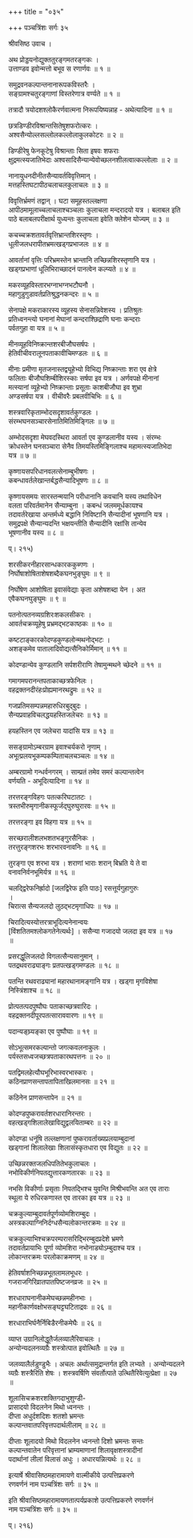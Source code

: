 +++
title = "०३५"

+++
पञ्चत्रिंशः सर्गः ३५   
  
श्रीवसिष्ठ उवाच ।  
  
अथ प्रोड्डयनोद्युक्ततुरङ्गमतरङ्गकः ।  
उत्ताण्डव इवोन्मत्तो बभूव स रणार्णवः ॥ १ ॥  
  
समुद्रवनकल्पान्तनानारूपकविस्तरैः ।  
सङ्ग्रामश्चतुरङ्गाणां विस्तरेणात्र वर्ण्यते ॥ १ ॥  
  
तत्रादौ त्रयोदशश्लोकैरर्णवात्मना निरूपयिष्यन्नाह - अथेत्यादिना ॥ १ ॥  
  
छत्रडिण्डीरविश्रान्तसितेषुशफरोत्करः ।  
अश्वसैन्योल्लसल्लोलकल्लोलाकुलकोटरः ॥ २ ॥  
  
डिण्डीरेषु फेनकूटेषु विश्रान्ताः सिता इषवः शफराः   
क्षुद्रमत्स्यजातिभेदाः अश्वसादिसैन्यान्येवोच्छलनशीलत्वात्कल्लोलाः ॥ २ ॥  
  
नानायुधनदीनीतसैन्यावर्तविवृत्तिमान् ।  
मत्तहस्तिघटापीठचलाचलकुलाचलः ॥ ३ ॥  
  
विवृत्तिर्भ्रमणं तद्वान् । घटा समूहस्तल्लक्षणा   
आपीठमामूलाच्चलाचलाश्चञ्चलाः कुलाचला मन्दरादयो यत्र । बलाबल इति   
पाठे बलाबलपरीक्षार्थ युध्यन्तः कुलाचला इवेति क्लेशेन योज्यम् ॥ ३ ॥  
  
कचच्चक्रशतावर्तवृत्तिभ्रान्तशिरस्तृणः ।  
धूलीजलधरापीतभ्रमत्खड्गप्रभाजलः ॥ ४ ॥  
  
आवर्तानां वृत्तिः परिभ्रमस्तेन भ्रान्तानि तच्छिन्नशिरस्तृणानि यत्र ।   
खड्गप्रभाणां धूलिभिराच्छादनं पानत्वेन कल्प्यते ॥ ४ ॥  
  
मकरव्यूहविस्तारभग्नाभग्नभटौघनौ ।  
महागुडुगुडावर्तप्रतिश्रुद्धनकन्दरः ॥ ५ ॥  
  
सेनापक्षे मकराकारस्य व्यूहस्य सेनासन्निवेशस्य । प्रतिश्रुतः   
प्रतिध्वनन्त्यो घनानां मेघानां कन्दराश्छिद्राणि घनाः कन्दराः   
पर्वतगुहा वा यत्र ॥ ५ ॥  
  
मीनव्यूहविनिष्क्रान्तशरबीजौघसर्षपः ।  
हेतिवीचीवरालूनपताकावीचिमण्डलः ॥ ६ ॥  
  
मीनाः प्रमीणा मृतजनास्तद्व्यूहेभ्यो विभिद्य निष्क्रान्ताः शरा एव क्षेत्रे   
फलिताः बीजौघशिम्बीशिरस्काः सर्षपा इव यत्र । अर्णवपक्षे मीनानां   
मत्स्यानां व्यूहेभ्यो निष्क्रान्ताः प्रसूताः काशबीजौघा इव शुभ्रा   
अण्डसर्षपा यत्र । वीचीवरैः प्रबलवीचिभिः ॥ ६ ॥  
  
शस्त्रवारिकृताम्भोदसदृशावर्तकुण्डलः ।  
संरम्भघनसञ्चारसेनातिमितिमिङ्गिलः ॥ ७ ॥  
  
अम्भोदसदृशा मेघवदस्थिरा आवर्ता एव कुण्डलानीव यस्य । संरम्भः   
क्रोधस्तेन घनसञ्चारा सेनैव तिमयस्तिमिङ्गिलाश्च महामत्स्यजातिभेदा   
यत्र ॥ ७ ॥  
  
कृष्णायसपरिधानवलत्सेनाम्बुभीषणः ।  
कबन्धावर्तलेखान्तर्बद्धसैन्यादिभूषणः ॥ ८ ॥  
  
कृष्णायसमयः सारस्तन्मयानि परीधानानि कवचानि यस्य तथाविधेन   
वलता परिवर्तमानेन सैन्याम्बुना । कबन्धं जलममूर्धकायश्च   
तदावर्तरेखाया अन्तर्मध्ये बद्धानि निविष्टानि सैन्यादीनां भूषणानि यत्र ।   
समुद्रपक्षे सैन्यान्यदन्ति भक्षयन्तीति सैन्यादीनि रक्षांसि तान्येव   
भूषणानीव यस्य ॥ ८ ॥  
  
प्। २१५)  
  
शरसीकरनीहारसान्धकारककुब्गणः ।  
निर्घोषाशोषिताशेषशब्दैकघनभुङ्घुमः ॥ ९ ॥  
  
निर्घोषेण आशोषिता इवासंवेद्याः कृता अशेषशब्दा येन । अत   
एवैकघनघुङ्घुमः ॥ ९ ॥  
  
पतनोत्पतनव्यग्रशिरःशकलसीकरः ।  
आवर्तचक्रव्यूहेषु प्रभ्रमद्भटकाष्ठकः ॥ १० ॥  
  
कष्टटाङ्कारकोदण्डकुण्डलोन्मथनोद्भटः ।  
अशङ्कमेव पातालादिवोद्यत्सैनिकोर्मिमान् ॥ ११ ॥  
  
कोदण्डान्येव कुण्डलानि सर्पशरीराणि तेषामुन्मथने च्छेदने ॥ ११ ॥  
  
गमागमपरानन्तपताकाच्छत्रफेनिलः ।  
वहद्रक्तनदीरंहःप्रोह्यमानरथद्रुमः ॥ १२ ॥  
  
गजप्रतिमसम्पन्नमहारुधिरबुद्बुदः ।  
सैन्यप्रवाहविचलद्धयहस्तिजलेचरः ॥ १३ ॥  
  
हयहस्तिन एव जलेचरा यादांसि यत्र ॥ १३ ॥  
  
ससङ्ग्रामोऽम्बरग्राम इवाश्चर्यकरो नृणाम् ।  
अभूत्प्रलयभूकम्पकम्पिताचलचञ्चलः ॥ १४ ॥  
  
अम्बरग्रामो गन्धर्वनगरम् । साम्प्रतं तमेव समरं कल्पान्तत्वेन   
वर्णयति - अभूदित्यादिना ॥ १४ ॥  
  
तरत्तरङ्गविहगः पतत्करिघटातटः ।  
त्रस्तभीरुमृगानीकस्फूर्जद्घुरुघुरारवः ॥ १५ ॥  
  
तरत्तरङ्गा इव विहगा यत्र ॥ १५ ॥  
  
सरच्छरालीशलभशतभङ्गुरसैनिकः ।  
तरत्तुरङ्गशरभः शरभारवनावनिः ॥ १६ ॥  
  
तुरङ्गा एव शरभा यत्र । शराणां भाराः शरान् बिभ्रति ये ते वा   
वनावनिर्वनभूमिर्यत्र ॥ १६ ॥  
  
चलद्द्विरेफनिर्ह्रादो [जलद्विरेफ इति पाठः] रसत्तूर्यगुहागुरुः   
।  
चिरात्स सैन्यजलदो लुठद्भटमृगाधिपः ॥ १७ ॥  
  
चिरादित्यस्योत्तरत्राभूदित्यनेनान्वयः   
[विंशतितमश्लोकगतेनेत्यर्थः] । ससैन्या गजादयो जलदा इव यत्र ॥ १७   
॥  
  
प्रसरद्धूलिजलदो विगलत्सैन्यसानुमान् ।  
पतद्रथवराढ्याङ्गः प्रतपत्खड्गमण्डलः ॥ १८ ॥  
  
पतन्ति रथवराढ्यानां महारथानामङ्गानि यत्र । खड्गा मृगविशेषा   
निस्त्रिंशाश्च ॥ १८ ॥  
  
प्रोत्पतत्पदपुष्पौघः पताकाच्छत्रवारिदः ।  
वहद्रक्तनदीपूरपतत्साराववारणः ॥ १९ ॥  
  
पदान्यङ्घ्र्यङ्का एव पुष्पौघाः ॥ १९ ॥  
  
सोऽभूत्समरकल्पान्तो जगत्कवलनाकुलः ।  
पर्यस्तसध्वजच्छत्रपताकारथपत्तनः ॥ २० ॥  
  
पतद्विमलहेत्यौघभूरिभास्वरभास्करः ।  
कठिनप्राणसन्तापतापिताखिलमानसः ॥ २१ ॥  
  
कठिनेन प्राणसन्तापेन ॥ २१ ॥  
  
कोदण्डपुष्करावर्तशरधारानिरन्तरः ।  
वहत्खड्गशिलालेखाविद्युद्वलयिताम्बरः ॥ २२ ॥  
  
कोदण्डा धनूंषि तल्लक्षणानां पुष्करावर्ताख्यप्रलयाम्बुदानां   
खड्गानां शिलालेखाः शिलासंस्कृतधारा एव विद्युतः ॥ २२ ॥  
  
उच्छिन्नरक्तजलधिपतितेभकुलाचलः ।  
नभोविकीर्णनिपतद्युत्तारकणतारकः ॥ २३ ॥  
  
नभसि विकीर्णाः प्रसृताः निपतद्भिश्च युवन्ति मिश्रीभवन्ति अत एव ताराः   
स्थूला ये रुधिरकणास्त एव तारका इव यत्र ॥ २३ ॥  
  
चक्रकुल्याम्बुदावर्तपूर्णव्योमशिराम्बुदः ।  
अस्त्रकल्पाग्निनिर्दग्धसैन्यलोकान्तरक्रमः ॥ २४ ॥  
  
चक्रकुल्याभिश्चक्रपरम्परासरिद्भिरम्बुदप्रदेशे भ्रमणे   
तदावर्तप्रायाभिः पूर्णा व्योमशिरा नभोनाड्योऽम्बुदाश्च यत्र ।   
लोकान्तरक्रमः परलोकाक्रमणम् ॥ २४ ॥  
  
हेतिवर्षाशनिच्छन्नभूतलामलभूधरः ।  
गजराजगिरिव्रातपातपिष्टजनव्रजः ॥ २५ ॥  
  
शरधाराघनानीकमेघच्छन्नमहीनभाः ।  
महानीकार्णवक्षोभसङ्घट्टघटिताद्रवः ॥ २६ ॥  
  
शरधाराभिर्घनैर्निबिडैरनीकमेघैः ॥ २६ ॥  
  
व्याप्त उग्रानिलोद्धूतैर्जलव्यालैरिवाचलः ।  
अन्योन्यदलनव्यग्रैः शस्त्रोत्पात इवोत्थितैः ॥ २७ ॥  
  
जलव्यालैर्लडुण्डुभैः । अचलः अर्थात्समुद्रान्तर्गत इति लभ्यते । अन्योन्यदलने   
व्यग्रैः शस्त्रैरिति शेषः । शस्त्रवर्षिणि संवर्तोत्पाते उत्थितैरिवेत्युत्प्रेक्षा ॥ २७   
॥  
  
शूलासिचक्रशरशक्तिगदाभुशुण्डी-  
प्रासादयो विदलनेन मिथो ध्वनन्तः ।  
दीप्ता अधुर्दशदिशः शतशो भ्रमन्तः  
कल्पान्तवातपरिवृत्तपदार्थलीलाम् ॥ २८ ॥  
  
दीप्ताः शूलादयो मिथो विदलनेन ध्वनन्तो दिशो भ्रमन्तः सन्तः   
कल्पान्तवातेन परिवृत्तानां भ्राम्यमाणानां शिलावृक्षशस्त्रादीनां   
पदार्थानां लीलां विलासं अधुः । अधारयन्नित्यर्थः ॥ २८ ॥  
  
इत्यार्षे श्रीवासिष्ठमहारामायणे वाल्मीकीये उत्पत्तिप्रकरणे   
रणवर्णनं नाम पञ्चत्रिंशः सर्गः ॥ ३५ ॥  
  
इति श्रीवासिष्ठमहारामायणतात्पर्यप्रकाशे उत्पत्तिप्रकरणे रणवर्णनं   
नाम पञ्चत्रिंशः सर्गः ॥ ३५ ॥  
  
  
प्। २१६)  
  